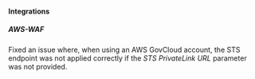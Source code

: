 
#### Integrations

##### AWS-WAF

Fixed an issue where, when using an AWS GovCloud account, the STS endpoint was not applied correctly if the *STS PrivateLink URL* parameter was not provided.
